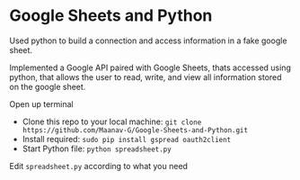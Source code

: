 # Google Sheets and Python


Used python to build a connection and access information in a fake google sheet. 

Implemented a Google API paired with Google Sheets, thats accessed using python, that allows the user to read, write, and view all information stored on the google sheet.

Open up terminal
- Clone this repo to your local machine: `git clone https://github.com/Maanav-G/Google-Sheets-and-Python.git`
- Install required: `sudo pip install gspread oauth2client`
- Start Python file: `python spreadsheet.py`

Edit `spreadsheet.py` according to what you need
